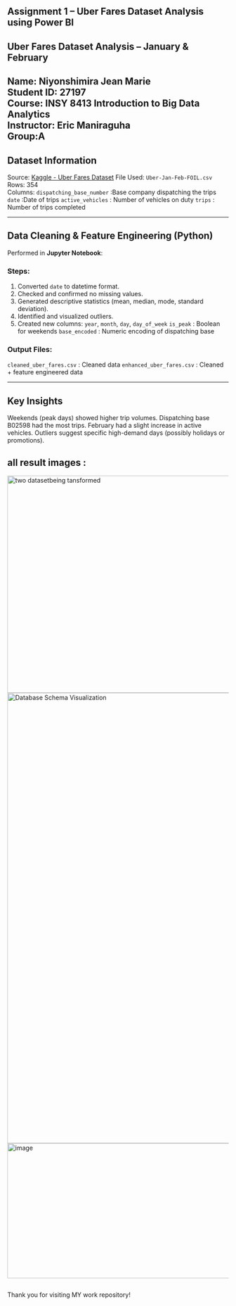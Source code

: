 ## Assignment 1 – Uber Fares Dataset Analysis using Power BI
##  Uber Fares Dataset Analysis – January & February

Name: Niyonshimira Jean Marie  
Student ID: 27197  
Course: INSY 8413 Introduction to Big Data Analytics    
Instructor: Eric Maniraguha  
Group:A
---

## Dataset Information

Source: [Kaggle - Uber Fares Dataset](https://www.kaggle.com/datasets/yasserh/uber-fares-dataset)
 File Used: `Uber-Jan-Feb-FOIL.csv`
 Rows: 354  
 Columns:
`dispatching_base_number` :Base company dispatching the trips
`date` :Date of trips
`active_vehicles` : Number of vehicles on duty
   `trips` : Number of trips completed

---

##  Data Cleaning & Feature Engineering (Python)

Performed in **Jupyter Notebook**:

###  Steps:
1. Converted `date` to datetime format.
2. Checked and confirmed no missing values.
3. Generated descriptive statistics (mean, median, mode, standard deviation).
4. Identified and visualized outliers.
5. Created new columns:
    `year`, `month`, `day`, `day_of_week`
    `is_peak` : Boolean for weekends
    `base_encoded` : Numeric encoding of dispatching base

###  Output Files:
 `cleaned_uber_fares.csv` : Cleaned data
 `enhanced_uber_fares.csv` : Cleaned + feature engineered data

---


##  Key Insights

Weekends (peak days) showed higher trip volumes.
 Dispatching base B02598 had the most trips.
February had a slight increase in active vehicles.
 Outliers suggest specific high-demand days (possibly holidays or promotions).

## all result images :
<img width="933" height="494" alt="two datasetbeing tansformed" src="https://github.com/user-attachments/assets/a89877ed-8a5a-49d2-a800-3e259e5beece" />

<img width="940" height="1024" alt="Database Schema Visualization" src="https://github.com/user-attachments/assets/3529ee30-b592-447b-9466-64e46d32bd0b" />
<img width="870" height="307" alt="image" src="https://github.com/user-attachments/assets/6b53a06e-aae3-44d6-ad44-b839b86f7192" />


##
 Thank you for visiting MY  work repository!

